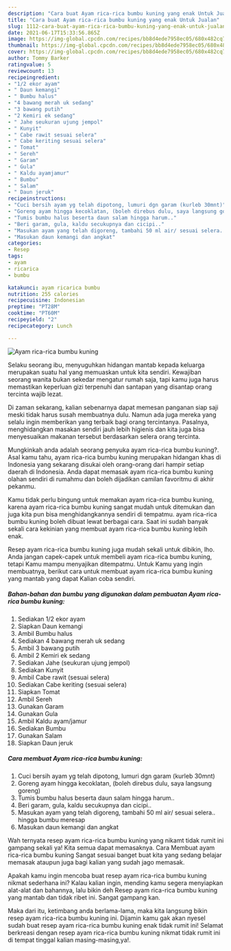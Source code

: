 ```yaml
---
description: "Cara buat Ayam rica-rica bumbu kuning yang enak Untuk Jualan"
title: "Cara buat Ayam rica-rica bumbu kuning yang enak Untuk Jualan"
slug: 1112-cara-buat-ayam-rica-rica-bumbu-kuning-yang-enak-untuk-jualan
date: 2021-06-17T15:33:56.865Z
image: https://img-global.cpcdn.com/recipes/bb8d4ede7958ec05/680x482cq70/ayam-rica-rica-bumbu-kuning-foto-resep-utama.jpg
thumbnail: https://img-global.cpcdn.com/recipes/bb8d4ede7958ec05/680x482cq70/ayam-rica-rica-bumbu-kuning-foto-resep-utama.jpg
cover: https://img-global.cpcdn.com/recipes/bb8d4ede7958ec05/680x482cq70/ayam-rica-rica-bumbu-kuning-foto-resep-utama.jpg
author: Tommy Barker
ratingvalue: 5
reviewcount: 13
recipeingredient:
- "1/2 ekor ayam"
- " Daun kemangi"
- " Bumbu halus"
- "4 bawang merah uk sedang"
- "3 bawang putih"
- "2 Kemiri ek sedang"
- " Jahe seukuran ujung jempol"
- " Kunyit"
- " Cabe rawit sesuai selera"
- " Cabe keriting sesuai selera"
- " Tomat"
- " Sereh"
- " Garam"
- " Gula"
- " Kaldu ayamjamur"
- " Bumbu"
- " Salam"
- " Daun jeruk"
recipeinstructions:
- "Cuci bersih ayam yg telah dipotong, lumuri dgn garam (kurleb 30mnt)"
- "Goreng ayam hingga kecoklatan, (boleh direbus dulu, saya langsung goreng)"
- "Tumis bumbu halus beserta daun salam hingga harum.."
- "Beri garam, gula, kaldu secukupnya dan cicipi.."
- "Masukan ayam yang telah digoreng, tambahi 50 ml air/ sesuai selera.. hingga bumbu meresap"
- "Masukan daun kemangi dan angkat"
categories:
- Resep
tags:
- ayam
- ricarica
- bumbu

katakunci: ayam ricarica bumbu 
nutrition: 255 calories
recipecuisine: Indonesian
preptime: "PT28M"
cooktime: "PT60M"
recipeyield: "2"
recipecategory: Lunch

---
```



![Ayam rica-rica bumbu kuning](https://img-global.cpcdn.com/recipes/bb8d4ede7958ec05/680x482cq70/ayam-rica-rica-bumbu-kuning-foto-resep-utama.jpg)

Selaku seorang ibu, menyuguhkan hidangan mantab kepada keluarga merupakan suatu hal yang memuaskan untuk kita sendiri. Kewajiban seorang  wanita bukan sekedar mengatur rumah saja, tapi kamu juga harus memastikan keperluan gizi terpenuhi dan santapan yang disantap orang tercinta wajib lezat.

Di zaman  sekarang, kalian sebenarnya dapat memesan panganan siap saji meski tidak harus susah membuatnya dulu. Namun ada juga mereka yang selalu ingin memberikan yang terbaik bagi orang tercintanya. Pasalnya, menghidangkan masakan sendiri jauh lebih higienis dan kita juga bisa menyesuaikan makanan tersebut berdasarkan selera orang tercinta. 



Mungkinkah anda adalah seorang penyuka ayam rica-rica bumbu kuning?. Asal kamu tahu, ayam rica-rica bumbu kuning merupakan hidangan khas di Indonesia yang sekarang disukai oleh orang-orang dari hampir setiap daerah di Indonesia. Anda dapat memasak ayam rica-rica bumbu kuning olahan sendiri di rumahmu dan boleh dijadikan camilan favoritmu di akhir pekanmu.

Kamu tidak perlu bingung untuk memakan ayam rica-rica bumbu kuning, karena ayam rica-rica bumbu kuning sangat mudah untuk ditemukan dan juga kita pun bisa menghidangkannya sendiri di tempatmu. ayam rica-rica bumbu kuning boleh dibuat lewat berbagai cara. Saat ini sudah banyak sekali cara kekinian yang membuat ayam rica-rica bumbu kuning lebih enak.

Resep ayam rica-rica bumbu kuning juga mudah sekali untuk dibikin, lho. Anda jangan capek-capek untuk membeli ayam rica-rica bumbu kuning, tetapi Kamu mampu menyajikan ditempatmu. Untuk Kamu yang ingin membuatnya, berikut cara untuk membuat ayam rica-rica bumbu kuning yang mantab yang dapat Kalian coba sendiri.

<!--inarticleads1-->

##### Bahan-bahan dan bumbu yang digunakan dalam pembuatan Ayam rica-rica bumbu kuning:

1. Sediakan 1/2 ekor ayam
1. Siapkan  Daun kemangi
1. Ambil  Bumbu halus
1. Sediakan 4 bawang merah uk sedang
1. Ambil 3 bawang putih
1. Ambil 2 Kemiri ek sedang
1. Sediakan  Jahe (seukuran ujung jempol)
1. Sediakan  Kunyit
1. Ambil  Cabe rawit (sesuai selera)
1. Sediakan  Cabe keriting (sesuai selera)
1. Siapkan  Tomat
1. Ambil  Sereh
1. Gunakan  Garam
1. Gunakan  Gula
1. Ambil  Kaldu ayam/jamur
1. Sediakan  Bumbu
1. Gunakan  Salam
1. Siapkan  Daun jeruk




<!--inarticleads2-->

##### Cara membuat Ayam rica-rica bumbu kuning:

1. Cuci bersih ayam yg telah dipotong, lumuri dgn garam (kurleb 30mnt)
1. Goreng ayam hingga kecoklatan, (boleh direbus dulu, saya langsung goreng)
1. Tumis bumbu halus beserta daun salam hingga harum..
1. Beri garam, gula, kaldu secukupnya dan cicipi..
1. Masukan ayam yang telah digoreng, tambahi 50 ml air/ sesuai selera.. hingga bumbu meresap
1. Masukan daun kemangi dan angkat




Wah ternyata resep ayam rica-rica bumbu kuning yang nikamt tidak rumit ini gampang sekali ya! Kita semua dapat memasaknya. Cara Membuat ayam rica-rica bumbu kuning Sangat sesuai banget buat kita yang sedang belajar memasak ataupun juga bagi kalian yang sudah jago memasak.

Apakah kamu ingin mencoba buat resep ayam rica-rica bumbu kuning nikmat sederhana ini? Kalau kalian ingin, mending kamu segera menyiapkan alat-alat dan bahannya, lalu bikin deh Resep ayam rica-rica bumbu kuning yang mantab dan tidak ribet ini. Sangat gampang kan. 

Maka dari itu, ketimbang anda berlama-lama, maka kita langsung bikin resep ayam rica-rica bumbu kuning ini. Dijamin kamu gak akan nyesel sudah buat resep ayam rica-rica bumbu kuning enak tidak rumit ini! Selamat berkreasi dengan resep ayam rica-rica bumbu kuning nikmat tidak rumit ini di tempat tinggal kalian masing-masing,ya!.


